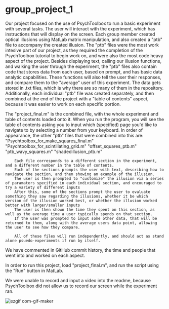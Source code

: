 # group_project_1

Our project focused on the use of PsychToolbox to run a basic experiment with several tasks. 
The user will interact with the experiment, which has instructions that will display on the screen.
Each group member created optical illusions using MatLab matrix manipulation, and also created a "ptb" file to accompany the created illusion. 
  The "ptb" files were the most work intesive part of our project, as they required the completion of the PsychToolbox tutorial to begin work on, and were also the most code heavy aspect of the project.
  Besides displaying text, calling our illusion functions, and walking the user through the experiment, the "ptb" files also contain code that stores data from each user, based on prompt, and has basic data analytic capabilities. 
  These functions will also tell the user their responses, and compare them to the "average" user of this experiment. 
  The data gets stored in .txt files, which is why there are so many of them in the repository. 
  Additionally, each individual "ptb" file was created separately, and then combined at the end of the project with a "table of contents" aspect, because it was easier to work on each specific portion. 
  
  
  The "project_final.m" is the combined file, with the whole experiment and table of contents loaded onto it.
    When you run the program, you will see the table of contents asking you to input which (specified) page you'd like to navigate to by selecting a number from your keyboard. 
    In order of appearance, the other "ptb" files that were combined into this are:
      "Psychtoolbox_for_make_squares_final.m"
      "Psychtoolbox_for_scintillating_grid.m"
      "offset_squares_ptb.m"
      "ptb_wavy_squares.m"
      "shadedillusion_ptb.m"
      
        Each file corresponds to a different section in the experiment, and a different number in the table of contents. 
        Each of the sections prompts the user with text, describing how to navigate the section, and then showing an example of the illusion. 
        The user is then prompted to "customize" the illusion via a series of paramaters specified in each individual section, and encouraged to try a variety of different inputs
        After this, some of the sections prompt the user to evaluate something they saw regarding the illusions, whether it be which version of the illusion worked best, or whether the illusion worked better with larger/smaller inputs
        The user is then shown the time they spent on this section, as well as the average time a user typically spends on that section.
        If the user was prompted to input some other data, that will be returned to them, along with the average users data point, allowing the user to see how they compare. 
      
        All of these files will run independently, and should act as stand alone psuedo-experiments if run by itself. 
      
  We have commented in GitHub commit history, the time and people that went into and worked on each aspect. 
  
  In order to run this project, load "project_final.m", and run the script using the "Run" button in MatLab.
  
  We were unable to record and input a video into the readme, because PsychToolbox did not allow us to record our screen while the experiment ran. 
  
  ![ezgif com-gif-maker](https://user-images.githubusercontent.com/65748386/110715395-2728cd00-81d3-11eb-8a09-5b08ae2a6b6f.gif)

